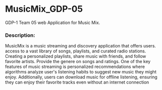 # MusicMix_GDP-05
GDP-1 Team 05 
web Application for Music Mix.
### Description:
MusicMix is a music streaming and discovery application that offers users.
access to a vast library of songs, playlists, and curated radio stations.
Creating a personalized playlists, share music with friends, and follow favorite artists.
Provide the genere on songs and ratings.
One of the key features of music streaming is personalized recommendations where algorithms analyze user's listening habits to suggest new music they might enjoy. Additionally, users can download music for offline listening, ensuring they can enjoy their favorite tracks even without an internet connection
